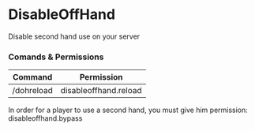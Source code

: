 # DisableOffHand

Disable second hand use on your server

### Comands & Permissions
| Command | Permission |
| ------ | ------ |
| /dohreload | disableoffhand.reload |

In order for a player to use a second hand, you must give him permission: disableoffhand.bypass